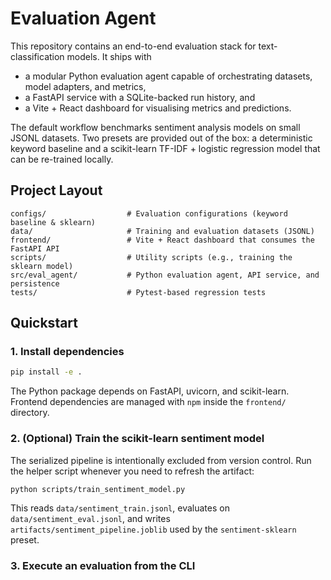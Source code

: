 # Evaluation Agent

This repository contains an end-to-end evaluation stack for text-classification models. It ships with

- a modular Python evaluation agent capable of orchestrating datasets, model adapters, and metrics,
- a FastAPI service with a SQLite-backed run history, and
- a Vite + React dashboard for visualising metrics and predictions.

The default workflow benchmarks sentiment analysis models on small JSONL datasets. Two presets are
provided out of the box: a deterministic keyword baseline and a scikit-learn TF-IDF + logistic
regression model that can be re-trained locally.

## Project Layout

```
configs/                  # Evaluation configurations (keyword baseline & sklearn)
data/                     # Training and evaluation datasets (JSONL)
frontend/                 # Vite + React dashboard that consumes the FastAPI API
scripts/                  # Utility scripts (e.g., training the sklearn model)
src/eval_agent/           # Python evaluation agent, API service, and persistence
tests/                    # Pytest-based regression tests
```

## Quickstart

### 1. Install dependencies

```bash
pip install -e .
```

The Python package depends on FastAPI, uvicorn, and scikit-learn. Frontend dependencies are managed
with `npm` inside the `frontend/` directory.

### 2. (Optional) Train the scikit-learn sentiment model

The serialized pipeline is intentionally excluded from version control. Run the helper script whenever
you need to refresh the artifact:

```bash
python scripts/train_sentiment_model.py
```

This reads `data/sentiment_train.jsonl`, evaluates on `data/sentiment_eval.jsonl`, and writes
`artifacts/sentiment_pipeline.joblib` used by the `sentiment-sklearn` preset.

### 3. Execute an evaluation from the CLI
<!-- 

```bash
# Keyword baseline
python -m eval_agent.cli run configs/sentiment_keyword.json

# Trained scikit-learn pipeline (requires the artifact from step 2)
python -m eval_agent.cli run configs/sentiment_sklearn.json
```

Results are written to `runs/` as JSON (ignored by git). The CLI will also print a summary and, by
default, the individual predictions.

### 4. Launch the API service

```bash
python -m eval_agent.cli serve --host 0.0.0.0 --port 8000
```

Available endpoints include:

- `GET /api/configs` — preset configurations exposed by the dashboard
- `GET /api/runs` — list of historical runs stored in `runs/evaluations.db`
- `POST /api/runs` — execute a configuration immediately
- `GET /api/runs/{id}` — retrieve metrics and predictions for a single run

All runs triggered through the API are persisted to SQLite with links to the JSON artifacts on disk.

### 5. Start the React dashboard

In a separate terminal:

```bash
cd frontend
npm install
npm run dev
```

By default the dashboard talks to `http://localhost:8000/api`. Override the target by exporting
`VITE_API_BASE_URL` before running `npm run dev` or `npm run build`.

### 6. Run the test suite

```bash
pytest
```

The tests cover the keyword baseline configuration to guard against regressions in the evaluation
engine.

## Extending the agent

- Register new datasets by creating a subclass of `eval_agent.datasets.base.Dataset` and decorating it
  with `@DATASET_REGISTRY.register("your-dataset-name")`.
- Add model adapters by subclassing `eval_agent.models.base.ModelAdapter` and registering via
  `@MODEL_REGISTRY.register("your-model")`.
- Implement additional metrics by extending `eval_agent.metrics.base.Metric` and registering with
  `@METRIC_REGISTRY.register("metric-name")`.
- Surface new presets in the API/dashboard by updating `PRESET_CONFIGS` in
  `src/eval_agent/api/app.py`.

Each component becomes available in configuration files, through the CLI, and via the HTTP API as soon
as it is registered.
